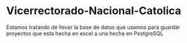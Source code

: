 # Vicerrectorado-Nacional-Catolica
Estamos tratando de llevar la base de datos que usamos para guardar proyectos que esta hecha en excel a una hecha en PostgreSQL
